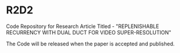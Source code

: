 # R2D2
Code Repository for Research Article Titled - "REPLENISHABLE RECURRENCY WITH DUAL DUCT FOR VIDEO SUPER-RESOLUTION"


The Code will be released when the paper is accepted and published.
